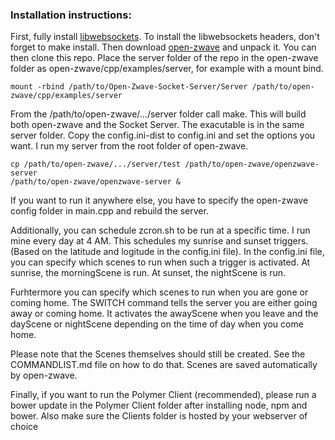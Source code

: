 ### Installation instructions:
First, fully install [libwebsockets](http://github.com/warmcat/libwebsockets).
To install the libwebsockets headers, don't forget to make install.
Then download [open-zwave](https://code.google.com/p/open-zwave/) and unpack it.
You can then clone this repo.
Place the server folder of the repo in the open-zwave folder as open-zwave/cpp/examples/server, for example with a mount bind.
```
mount -rbind /path/to/Open-Zwave-Socket-Server/Server /path/to/open-zwave/cpp/examples/server
```
From the /path/to/open-zwave/.../server folder call make. This will build both open-zwave and the Socket Server.
The exacutable is in the same server folder.
Copy the config.ini-dist to config.ini and set the options you want.
I run my server from the root folder of open-zwave.
```
cp /path/to/open-zwave/.../server/test /path/to/open-zwave/openzwave-server
/path/to/open-zwave/openzwave-server &
```
If you want to run it anywhere else, you have to specify the open-zwave config folder in main.cpp and rebuild the server.

Additionally, you can schedule zcron.sh to be run at a specific time.
I run mine every day at 4 AM. This schedules my sunrise and sunset triggers.
(Based on the latitude and logitude in the config.ini file).
In the config.ini file, you can specify which scenes to run when such a trigger is activated.
At sunrise, the morningScene is run.
At sunset, the nightScene is run.

Furhtermore you can specify which scenes to run when you are gone or coming home.
The SWITCH command tells the server you are either going away or coming home.
It activates the awayScene when you leave and the dayScene or nightScene depending on the time of day when you come home.

Please note that the Scenes themselves should still be created. See the COMMANDLIST.md file on how to do that.
Scenes are saved automatically by open-zwave.

Finally, if you want to run the Polymer Client (recommended), please run a bower update in the Polymer Client folder after installing node, npm and bower.
Also make sure the Clients folder is hosted by your webserver of choice